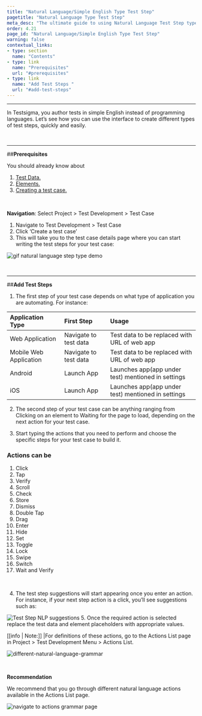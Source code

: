 ```yaml
---
title: "Natural Language/Simple English Type Test Step"
pagetitle: "Natural Language Type Test Step"
meta_desc: "The ultimate guide to using Natural Language Test Step type in Testsigma. Learn how to create test steps using simple English"
order: 4.21
page_id: "Natural Language/Simple English Type Test Step"
warning: false
contextual_links:
- type: section
  name: "Contents"
- type: link
  name: "Prerequisites"
  url: "#prerequisites"
- type: link
  name: "Add Test Steps "
  url: "#add-test-steps"
---
```


---

In Testsigma, you author tests in simple English instead of programming languages. Let’s see how you can use the interface to create different types of test steps, quickly and easily.

&emsp;

---
##**Prerequisites**

You should already know about

 1. [Test Data.](https://testsigma.com/docs/test-data/overview/)
 2. [Elements.](https://testsigma.com/docs/elements/web-apps/overview/)
 3. [Creating a test case.](https://testsigma.com/docs/test-cases/manage/add-edit-delete/)

&emsp;

**Navigation**: Select Project > Test Development > Test Case 

 1. Navigate to Test Development > Test Case 
 2. Click ‘Create a test case’
 3. This will take you to the test case details page where you can start writing the test steps for your test case:

![gif natural language step type demo](https://docs.testsigma.com/images/natural-language/gif-natural-language-step-type-demo.gif)

&emsp;

---
##**Add Test Steps**

 1. The first step of your test case depends on what type of application you are automating. For instance:

| Application Type |  First Step | Usage |
| :---------------| :------------ | :--------- |
|  Web Application| Navigate to test data| Test data to be replaced with URL of web app|
|Mobile Web Application|Navigate to test data|Test data to be replaced with URL of web app|
| Android | Launch App |Launches app(app under test) mentioned in settings|
|iOS|Launch App|Launches app(app under test) mentioned in settings|

 2. The second step of your test case can be anything ranging from Clicking on an element to Waiting for the page to load, depending on the next action for your test case.


 3. Start typing the actions that you need to perform and choose the specific steps for your test case to build it.

 ### **Actions can be** 

  1. Click
  2. Tap
  3. Verify
  4. Scroll
  5. Check 
  6. Store
  7. Dismiss
  8. Double Tap
  9. Drag
  10. Enter
  11. Hide
  12. Set
  13. Toggle
  14. Lock
  15. Swipe 
  16. Switch
  17. Wait and Verify
   
 &emsp;
   
 4. The test step suggestions will start appearing once you enter an action. For instance, if your next step action is a click, you’ll see suggestions such as:

![Test Step NLP suggestions](https://docs.testsigma.com/images/natural-language/test-step-nlp-suggestions.png) 
 5. Once the required action is selected replace the test data and element placeholders with appropriate values.

[[info | Note:]]
|For definitions of these actions, go to the Actions List page in Project > Test Development Menu > Actions List.

![different-natural-language-grammar](https://docs.testsigma.com/images/natural-language/different-natural-language-grammar.gif)

&emsp;

**Recommendation**

We recommend that you go through different natural language actions available in the Actions List page.

![navigate to actions grammar page](https://docs.testsigma.com/images/natural-language/navigate-to-actions-grammar-page.png)
 







